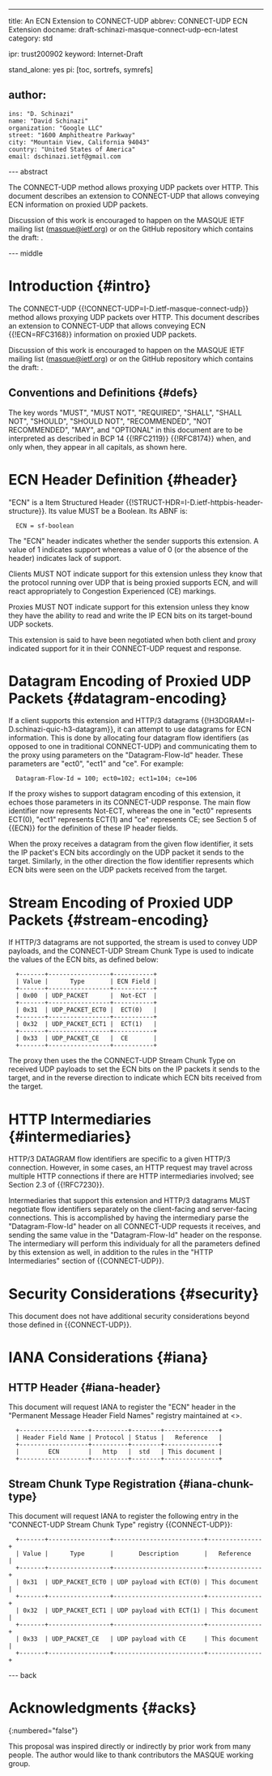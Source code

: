 ---
title: An ECN Extension to CONNECT-UDP
abbrev: CONNECT-UDP ECN Extension
docname: draft-schinazi-masque-connect-udp-ecn-latest
category: std

ipr: trust200902
keyword: Internet-Draft

stand_alone: yes
pi: [toc, sortrefs, symrefs]

author:
 -
    ins: "D. Schinazi"
    name: "David Schinazi"
    organization: "Google LLC"
    street: "1600 Amphitheatre Parkway"
    city: "Mountain View, California 94043"
    country: "United States of America"
    email: dschinazi.ietf@gmail.com


--- abstract

The CONNECT-UDP method allows proxying UDP packets over HTTP. This document
describes an extension to CONNECT-UDP that allows conveying ECN information on
proxied UDP packets.

Discussion of this work is encouraged to happen on the MASQUE IETF mailing list
([masque@ietf.org](mailto:masque@ietf.org)) or on the GitHub repository which
contains the draft: [](https://github.com/DavidSchinazi/draft-connect-udp-ecn).


--- middle

# Introduction {#intro}

The CONNECT-UDP {{!CONNECT-UDP=I-D.ietf-masque-connect-udp}} method allows
proxying UDP packets over HTTP. This document describes an extension to
CONNECT-UDP that allows conveying ECN {{!ECN=RFC3168}} information on proxied
UDP packets.

Discussion of this work is encouraged to happen on the MASQUE IETF mailing list
([masque@ietf.org](mailto:masque@ietf.org)) or on the GitHub repository which
contains the draft: [](https://github.com/DavidSchinazi/draft-connect-udp-ecn).


## Conventions and Definitions {#defs}

The key words "MUST", "MUST NOT", "REQUIRED", "SHALL", "SHALL NOT", "SHOULD",
"SHOULD NOT", "RECOMMENDED", "NOT RECOMMENDED", "MAY", and "OPTIONAL" in this
document are to be interpreted as described in BCP 14 {{!RFC2119}} {{!RFC8174}}
when, and only when, they appear in all capitals, as shown here.

# ECN Header Definition {#header}

"ECN" is a Item Structured Header
{{!STRUCT-HDR=I-D.ietf-httpbis-header-structure}}. Its value MUST be a Boolean.
Its ABNF is:

~~~
  ECN = sf-boolean
~~~

The "ECN" header indicates whether the sender supports this extension. A value
of 1 indicates support whereas a value of 0 (or the absence of the header)
indicates lack of support.

Clients MUST NOT indicate support for this extension unless they know that the
protocol running over UDP that is being proxied supports ECN, and will react
appropriately to Congestion Experienced (CE) markings.

Proxies MUST NOT indicate support for this extension unless they know they
have the ability to read and write the IP ECN bits on its target-bound UDP
sockets.

This extension is said to have been negotiated when both client and proxy
indicated support for it in their CONNECT-UDP request and response.

# Datagram Encoding of Proxied UDP Packets {#datagram-encoding}

If a client supports this extension and HTTP/3 datagrams
{{!H3DGRAM=I-D.schinazi-quic-h3-datagram}}, it can attempt to use datagrams for
ECN information. This is done by allocating four datagram flow identifiers
(as opposed to one in traditional CONNECT-UDP) and communicating them to the
proxy using parameters on the "Datagram-Flow-Id" header. These parameters are
"ect0", "ect1" and "ce". For example:

~~~
  Datagram-Flow-Id = 100; ect0=102; ect1=104; ce=106
~~~

If the proxy wishes to support datagram encoding of this extension, it echoes
those parameters in its CONNECT-UDP response. The main flow identifier now
represents Not-ECT, whereas the one in "ect0" represents ECT(0), "ect1"
represents ECT(1) and "ce" represents CE; see Section 5 of {{ECN}} for
the definition of these IP header fields.

When the proxy receives a datagram from the given flow identifier, it sets
the IP packet's ECN bits accordingly on the UDP packet it sends to the target.
Similarly, in the other direction the flow identifier represents which ECN bits
were seen on the UDP packets received from the target.


# Stream Encoding of Proxied UDP Packets {#stream-encoding}

If HTTP/3 datagrams are not supported, the stream is used to convey UDP
payloads, and the CONNECT-UDP Stream Chunk Type is used to indicate the values
of the ECN bits, as defined below:

~~~
  +-------+-----------------+-----------+
  | Value |      Type       | ECN Field |
  +-------+-----------------+-----------+
  | 0x00  | UDP_PACKET      |  Not-ECT  |
  +-------+-----------------+-----------+
  | 0x31  | UDP_PACKET_ECT0 |  ECT(0)   |
  +-------+-----------------+-----------+
  | 0x32  | UDP_PACKET_ECT1 |  ECT(1)   |
  +-------+-----------------+-----------+
  | 0x33  | UDP_PACKET_CE   |  CE       |
  +-------+-----------------+-----------+
~~~

The proxy then uses the the CONNECT-UDP Stream Chunk Type on received UDP
payloads to set the ECN bits on the IP packets it sends to the target, and
in the reverse direction to indicate which ECN bits received from the target.


# HTTP Intermediaries {#intermediaries}

HTTP/3 DATAGRAM flow identifiers are specific to a given HTTP/3 connection.
However, in some cases, an HTTP request may travel across multiple HTTP
connections if there are HTTP intermediaries involved; see Section 2.3 of
{{!RFC7230}}.

Intermediaries that support this extension and HTTP/3 datagrams MUST
negotiate flow identifiers separately on the client-facing and server-facing
connections. This is accomplished by having the intermediary parse the
"Datagram-Flow-Id" header on all CONNECT-UDP requests it receives, and sending
the same value in the "Datagram-Flow-Id" header on the response. The
intermediary will perform this individualy for all the parameters defined by
this extension as well, in addition to the rules in the "HTTP Intermediaries"
section of {{CONNECT-UDP}}.


# Security Considerations {#security}

This document does not have additional security considerations beyond those
defined in {{CONNECT-UDP}}.


# IANA Considerations {#iana}

## HTTP Header {#iana-header}

This document will request IANA to register the "ECN" header in the
"Permanent Message Header Field Names" registry maintained at
<[](https://www.iana.org/assignments/message-headers)>.

~~~
  +-------------------+----------+--------+---------------+
  | Header Field Name | Protocol | Status |   Reference   |
  +-------------------+----------+--------+---------------+
  |        ECN        |   http   |  std   | This document |
  +-------------------+----------+--------+---------------+
~~~


## Stream Chunk Type Registration {#iana-chunk-type}

This document will request IANA to register the following entry in the
"CONNECT-UDP Stream Chunk Type" registry {{CONNECT-UDP}}:

~~~
  +-------+-----------------+-------------------------+---------------+
  | Value |      Type       |       Description       |   Reference   |
  +-------+-----------------+-------------------------+---------------+
  | 0x31  | UDP_PACKET_ECT0 | UDP payload with ECT(0) | This document |
  +-------+-----------------+-------------------------+---------------+
  | 0x32  | UDP_PACKET_ECT1 | UDP payload with ECT(1) | This document |
  +-------+-----------------+-------------------------+---------------+
  | 0x33  | UDP_PACKET_CE   | UDP payload with CE     | This document |
  +-------+-----------------+-------------------------+---------------+
~~~


--- back

# Acknowledgments {#acks}
{:numbered="false"}

This proposal was inspired directly or indirectly by prior work from many
people. The author would like to thank contributors the MASQUE working group.
